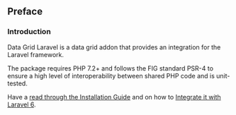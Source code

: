 ## Preface

### Introduction

Data Grid Laravel is a data grid addon that provides an integration for the Laravel framework.

The package requires PHP 7.2+ and follows the FIG standard PSR-4 to ensure a high level of interoperability between shared PHP code and is unit-tested.

Have a [read through the Installation Guide](#installation) and on how to [Integrate it with Laravel 6](#integration).
